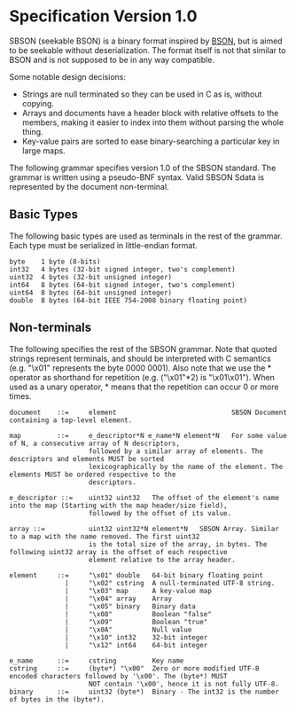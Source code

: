 
# Specification Version 1.0

SBSON (seekable BSON) is a binary format inspired by [BSON](https://bsonspec.org/), but is aimed to be seekable without deserialization.
The format itself is not that similar to BSON and is not supposed to be in any way compatible.

Some notable design decisions:
 - Strings are null terminated so they can be used in C as is, without copying.
 - Arrays and documents have a header block with relative offsets to the members, making it
   easier to index into them without parsing the whole thing.
 - Key-value pairs are sorted to ease binary-searching a particular key in large maps.

The following grammar specifies version 1.0 of the SBSON standard. The grammar is written using a pseudo-BNF syntax. Valid SBSON Sdata is represented by the document non-terminal.

## Basic Types

The following basic types are used as terminals in the rest of the grammar. Each type must be serialized in little-endian format.
```
byte 	1 byte (8-bits)
int32 	4 bytes (32-bit signed integer, two's complement)
uint32 	4 bytes (32-bit unsigned integer)
int64 	8 bytes (64-bit signed integer, two's complement)
uint64 	8 bytes (64-bit unsigned integer)
double 	8 bytes (64-bit IEEE 754-2008 binary floating point)
```

## Non-terminals

The following specifies the rest of the SBSON grammar. Note that quoted strings represent terminals, and should be interpreted with C semantics (e.g. "\x01" represents the byte 0000 0001). Also note that we use the * operator as shorthand for repetition (e.g. ("\x01"*2) is "\x01\x01"). When used as a unary operator, * means that the repetition can occur 0 or more times.

```
document    ::= 	element                             SBSON Document containing a top-level element.

map         ::= 	e_descriptor*N e_name*N element*N	For some value of N, a consecutive array of N descriptors, 
                    followed by a similar array of elements. The descriptors and elements MUST be sorted
					lexicographically by the name of the element. The elements MUST be ordered respective to the 
					descriptors.

e_descriptor ::=    uint32 uint32	The offset of the element's name into the map (Starting with the map header/size field), 
                    followed by the offset of its value.

array ::=           uint32 uint32*N element*N 	SBSON Array. Similar to a map with the name removed. The first uint32
                    is the total size of the array, in bytes. The following uint32 array is the offset of each respective 
					element relative to the array header.

element 	::= 	"\x01" double   64-bit binary floating point
              |     "\x02" cstring  A null-terminated UTF-8 string.
              |     "\x03" map      A key-value map
              |     "\x04" array    Array
              |     "\x05" binary   Binary data
              |     "\x08"          Boolean "false"
              |     "\x09"          Boolean "true"
              |     "\x0A"          Null value
              |     "\x10" int32    32-bit integer
              |     "\x12" int64    64-bit integer

e_name      ::=     cstring         Key name
cstring     ::=     (byte*) "\x00"  Zero or more modified UTF-8 encoded characters followed by '\x00'. The (byte*) MUST
                    NOT contain '\x00', hence it is not fully UTF-8.
binary      ::=     uint32 (byte*) 	Binary - The int32 is the number of bytes in the (byte*).

